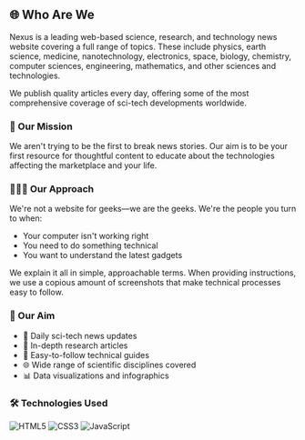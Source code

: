 ## 🌐 Who Are We

Nexus is a leading web-based science, research, and technology news website covering a full range of topics. These include physics, earth science, medicine, nanotechnology, electronics, space, biology, chemistry, computer sciences, engineering, mathematics, and other sciences and technologies.

We publish quality articles every day, offering some of the most comprehensive coverage of sci-tech developments worldwide.

### 🤝 Our Mission

We aren't trying to be the first to break news stories. Our aim is to be your first resource for thoughtful content to educate about the technologies affecting the marketplace and your life.

### 👨🏻‍💻 Our Approach

We're not a website for geeks—we are the geeks. We're the people you turn to when:
- Your computer isn't working right
- You need to do something technical
- You want to understand the latest gadgets

We explain it all in simple, approachable terms. When providing instructions, we use a copious amount of screenshots that make technical processes easy to follow.

### 🎯 Our Aim

- 🚀 Daily sci-tech news updates
- 🧠 In-depth research articles
- 🔧 Easy-to-follow technical guides
- 🌐 Wide range of scientific disciplines covered
- 📊 Data visualizations and infographics

### 🛠️ Technologies Used

![HTML5](https://img.shields.io/badge/HTML5-E34F26?style=for-the-badge&logo=html5&logoColor=white)
![CSS3](https://img.shields.io/badge/CSS3-1572B6?style=for-the-badge&logo=css3&logoColor=white)
![JavaScript](https://img.shields.io/badge/JavaScript-F7DF1E?style=for-the-badge&logo=javascript&logoColor=black)